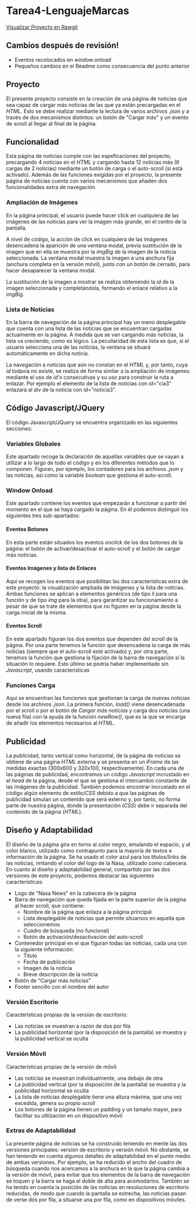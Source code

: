# Tarea4-LenguajeMarcas

[Visualizar Proyecto en Rawgit](https://rawgit.com/shamshir/Tarea4-LenguajeMarcas/master/news.html)

## Cambios después de revisión!
- Eventos recolocados en *window.onload*
- Pequeños cambios en el Readme como consecuencia del punto anterior
## Proyecto
El presente proyecto consiste en la creación de una página de noticias que sea capaz de cargar más noticias de las que ya están precargadas en el *HTML*. Esto se debe realizar mediante la lectura de varios archivos *.json* y a través de dos mecanismos distintos: un botón de "Cargar más" y un evento de scroll al llegar al final de la página.
## Funcionalidad
Esta página de noticias cumple con las espeficaciones del proyecto, precargando 4 noticias en el *HTML* y cargando hasta 12 noticias más (6 cargas de 2 noticias) mediante un botón de carga o el auto-scroll (si está activado).
Además de las funciones exigidas por el proyecto, la presente página de noticias cuenta con varios mecanismos que añaden dos funcionalidades extra de navegación.
### Ampliación de Imágenes
En la página principal, el usuario puede hacer click en cualquiera de las imágenes de las noticias para ver la imagen más grande, en el centro de la pantalla.

A nivel de código, la acción de click en cualquiera de las imágenes desencadena la aparición de una ventana modal, previa sustitución de la imagen que en ella se muestra por la *imgBig* de la imagen de la noticia seleccionada. La ventana modal muestra la imagen a una anchura fija (anchura completa en la versión móvil), junto con un botón de cerrado, para hacer desaparecer la ventana modal.

La sustitución de la imagen a mostrar se realiza obteniendo la *id* de la imagen seleccionada y completándola, formando el enlace relativo a la *imgBig*.
### Lista de Noticias
En la barra de navegación de la página principal hay un menú desplegable que cuenta con una lista de las noticias que se encuentran cargadas actualmente en la página. A medida que se van cargando más noticias, la lista va creciendo, como es lógico. La peculiaridad de esta lista es que, si el usuario selecciona una de las noticias, la ventana se situará automáticamente en dicha noticia.

La navegación a noticias que aún no constan en el *HTML* y, por tanto, cuya *id* todavía no existe, se realiza de forma similar a la ampliación de imágenes: mediante el uso de *id's* consecutivas y su uso para construir la ruta a enlazar. Por ejemplo el elemento de la lista de noticias con *id*="cia3" enlazará al *div* de la noticia con *id*="noticia3".
## Código Javascript/JQuery
El código Javascript/JQuery se encuentra organizado en las siguientes secciones:
### Variables Globales
Este apartado recoge la declaración de aquellas variables que se vayan a utilizar a lo largo de todo el código y en los diferentes métodos que lo componen. Figuran, por ejemplo, los contadores para los archivos *.json* y las noticias, así como la variable *boolean* que gestiona el auto-scroll.
### Window Onload
Este apartado contiene los eventos que empezarán a funcionar a partir del momento en el que se haya cargado la página. En él podemos distinguir los siguientes tres sub-apartados:
#### Eventos Botones
En esta parte están situados los eventos *onclick* de los dos botones de la página: el botón de activar/desactivar el auto-scroll y el botón de cargar más noticias.
#### Eventos Imágenes y lista de Enlaces
Aquí se recogen los eventos que posibilitan las dos características extra de este proyecto: la visualización ampliada de imágenes y la lista de noticias. Ambas funciones se aplican a elementos genéricos (de tipo *li* para una función y de tipo *img* para la otra), para garantizar su funcionamiento a pesar de que se trate de elementos que no figuren en la página desde la carga inicial de la misma.
#### Eventos Scroll
En este apartado figuran los dos eventos que dependen del scroll de la página. Por una parte tenemos la función que desencadena la carga de más noticias (siempre que el auto-scroll esté activado) y, por otra parte, tenemos la función que gestiona la fijación de la barra de navegación si la situación lo requiere. Esto último se podría haber implementado sin *Javascript*, usando características 
### Funciones Carga
Aquí se encuentran las funciones que gestionan la carga de nuevas noticias desde los archivos *.json*. La primera función, *load()* viene desencadenada por el scroll o por el botón de *Cargar más noticias* y carga dos noticias (una nueva fila) con la ayuda de la función *newRow()*, que es la que se encarga de añadir los elementos necesarios al *HTML*.
## Publicidad
La publicidad, tanto vertical como horizontal, de la página de noticias se obtiene de una página *HTML* externa y se presenta en un *iFrame* de las medidas exactas (300x600 y 320x100, respectivamente). En cada una de las páginas de publicidad, encontramos un código *Javascript* incrustado en el *head* de la página, desde el que se gestiona el intercambio constante de las imágenes de la publicidad. También podemos encontrar incrustado en el código algún elemento de estilo/*CSS* debido a que las páginas de publicidad simulan un contenido que será externo y, por tanto, no forma parte de nuestra página, donde la presentación (*CSS*) debe ir separada del contenido de la página (*HTML*).
## Diseño y Adaptabilidad
El diseño de la página gira en torno al color negro, emulando el espacio, y al color blanco, utilizado como contrapunto para la mayoría de textos e información de la página. Se ha usado el color azul para los títulos/links de las noticias, imitando el color del logo de la Nasa, utilizado como cabecera.
En cuanto al diseño y adaptabilidad general, compartido por las dos versiones de este proyecto, podemos destacar las siguientes características:

- Logo de "Nasa News" en la cabecera de la página
- Barra de navegación que queda fijada en la parte superior de la página al hacer scroll, que contiene:
  - Nombre de la página que enlaza a la página principal
  - Lista desplegable de noticias que permite situarnos en aquella que seleccionemos
  - Cuadro de búsqueda (no funcional)
  - Botón de activación/desactivación del auto-scroll
- Contenedor principal en el que figuran todas las noticias, cada una con la siguiente información:
  - Título
  - Fecha de publicación
  - Imagen de la noticia
  - Breve descripción de la noticia
- Botón de "Cargar más noticias"
- Footer sencillo con el nombre del autor
### Versión Escritorio
Características propias de la versión de escritorio:

- Las noticias se muestran a razón de dos por fila
- La publicidad horizontal (por la disposición de la pantalla) se muestra y la publicidad vertical se oculta
### Versión Móvil
Características propias de la versión de móvil:

- Las noticias se muestran individualmente, una debajo de otra
- La publicidad vertical (por la disposición de la pantalla) se muestra y la publicidad horizontal se oculta
- La lista de noticias desplegable tiene una altura máxima, que una vez excedida, genera su propio scroll
- Los botones de la página tienen un padding y un tamaño mayor, para facilitar su utilización en un dispositivo móvil
### Extras de Adaptabilidad
La presente página de noticias se ha construido teniendo en mente las dos versiones principales: versión de escritorio y versión móvil. No obstante, se han teniendo en cuenta algunos detalles de adaptabilidad en el punto medio de ambas versiones. Por ejemplo, se ha reducido el ancho del cuadro de búsqueda cuando nos acercamos a la anchura en la que la página cambia a la versión de móvil, para evitar que los elementos de la barra de navegación se toquen y la barra se haga el doble de alta para acomodarlos. También se ha tenido en cuenta la posición de las noticias en resoluciones de escritorio reducidas, de modo que cuando la pantalla se estrecha, las noticias pasan de verse dos por fila, a situarse una por fila, como en dispositivos móviles.
